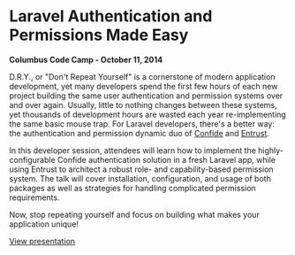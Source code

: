 # Laravel Authentication and Permissions Made Easy

**Columbus Code Camp - October 11, 2014**

D.R.Y., or "Don't Repeat Yourself" is a cornerstone of modern application development, yet many developers spend the first few hours of each new project building the same user authentication and permission systems over and over again. Usually, little to nothing changes between these systems, yet thousands of development hours are wasted each year re-implementing the same basic mouse trap. For Laravel developers, there's a better way: the authentication and permission dynamic duo of [Confide](https://github.com/Zizaco/confide) and [Entrust](https://github.com/Zizaco/entrust).

In this developer session, attendees will learn how to implement the highly-configurable Confide authentication solution in a fresh Laravel app, while using Entrust to architect a robust role- and capability-based permission system. The talk will cover installation, configuration, and usage of both packages as well as strategies for handling complicated permission requirements.

Now, stop repeating yourself and focus on building what makes your application unique!

[View presentation](http://stevegrunwell.github.io/laravel-authentication-made-easy)